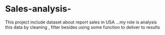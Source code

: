 # Sales-analysis-
This project include dataset about report sales in USA ...my role is analysis this data by cleaning , filter besides using some function to deliver  to results  
